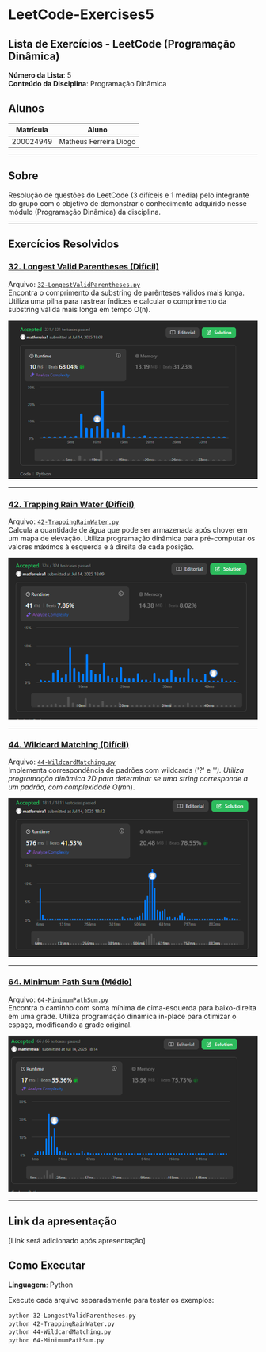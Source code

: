# LeetCode-Exercises5

## Lista de Exercícios - LeetCode (Programação Dinâmica)

**Número da Lista**: 5  
**Conteúdo da Disciplina**: Programação Dinâmica

## Alunos

| Matrícula   | Aluno                        |
| ----------- | --------------------------- |
| 200024949  | Matheus Ferreira Diogo      |

---

## Sobre

Resolução de questões do LeetCode (3 difíceis e 1 média) pelo integrante do grupo com o objetivo de demonstrar o conhecimento adquirido nesse módulo (Programação Dinâmica) da disciplina.

---

## Exercícios Resolvidos

### [32. Longest Valid Parentheses (Difícil)](https://leetcode.com/problems/longest-valid-parentheses/)  
Arquivo: [`32-LongestValidParentheses.py`](./32-LongestValidParentheses.py)  
Encontra o comprimento da substring de parênteses válidos mais longa. Utiliza uma pilha para rastrear índices e calcular o comprimento da substring válida mais longa em tempo O(n).

![32-LongestValidParentheses](/assets/32.PNG)

---

### [42. Trapping Rain Water (Difícil)](https://leetcode.com/problems/trapping-rain-water/)  
Arquivo: [`42-TrappingRainWater.py`](./42-TrappingRainWater.py)  
Calcula a quantidade de água que pode ser armazenada após chover em um mapa de elevação. Utiliza programação dinâmica para pré-computar os valores máximos à esquerda e à direita de cada posição.

![42-TrappingRainWater](/assets/42.PNG)

---

### [44. Wildcard Matching (Difícil)](https://leetcode.com/problems/wildcard-matching/)  
Arquivo: [`44-WildcardMatching.py`](./44-WildcardMatching.py)  
Implementa correspondência de padrões com wildcards ('?' e '*'). Utiliza programação dinâmica 2D para determinar se uma string corresponde a um padrão, com complexidade O(m*n).

![44-WildcardMatching](/assets/44.PNG)

---

### [64. Minimum Path Sum (Médio)](https://leetcode.com/problems/minimum-path-sum/)  
Arquivo: [`64-MinimumPathSum.py`](./64-MinimumPathSum.py)  
Encontra o caminho com soma mínima de cima-esquerda para baixo-direita em uma grade. Utiliza programação dinâmica in-place para otimizar o espaço, modificando a grade original.

![64-MinimumPathSum](/assets/64.PNG)

---

## Link da apresentação

[Link será adicionado após apresentação]

## Como Executar

**Linguagem**: Python

Execute cada arquivo separadamente para testar os exemplos:

```sh
python 32-LongestValidParentheses.py
python 42-TrappingRainWater.py
python 44-WildcardMatching.py
python 64-MinimumPathSum.py
```